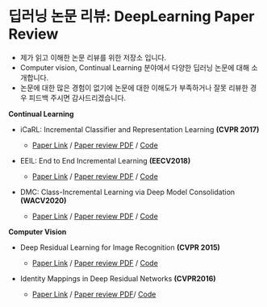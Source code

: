 # 딥러닝 논문 리뷰: DeepLearning Paper Review
* 제가 읽고 이해한 논문 리뷰를 위한 저장소 입니다.
* Computer vision, Continual Learning 분야에서 다양한 딥러닝 논문에 대해 소개합니다.
* 논문에 대한 많은 경험이 없기에 논문에 대한 이해도가 부족하거나 잘못 리뷰한 경우 피드백 주시면 감사드리겠습니다.


**Continual Learning**

* iCaRL: Incremental Classifier and Representation Learning **(CVPR 2017)**
  * [Paper Link](https://arxiv.org/abs/1611.07725) / [Paper review PDF](https://github.com/ahhnchangjun/DeepLearning_Paper_Review/blob/main/summary_notes/Incremental%20Classifier%20and%20Representation%20Learning.pdf) / [Code](https://github.com/ahhnchangjun/Continual_Learning/tree/main/iCaRL_PyTorch)

* EEIL: End to End Incremental Learning **(EECV2018)**
  * [Paper Link](https://arxiv.org/abs/1807.09536) / [Paper review PDF](https://github.com/ahhnchangjun/DeepLearning_Paper_Review/blob/main/summary_notes/End%20to%20End%20Incremental%20Learning.pdf) / [Code](https://github.com/fmcp/EndToEndIncrementalLearning)
* DMC: Class-Incremental Learning via Deep Model Consolidation **(WACV2020)**
  * [Paper Link](https://arxiv.org/abs/1903.07864) / [Paper review PDF](https://github.com/ahhnchangjun/DeepLearning_Paper_Review/blob/main/summary_notes/Class-incremental%20Learning%20via%20Deep%20Model%20Consolidation.pdf) / [Code](https://github.com/ahhnchangjun/DeepModelConsolidation/tree/main/DeepModelConsolidation(DMC))

**Computer Vision**

* Deep Residual Learning for Image Recognition **(CVPR 2015)**
  * [Paper Link](https://arxiv.org/abs/1512.03385) / [Paper review PDF](https://github.com/ahhnchangjun/DeepLearning_Paper_Review/blob/main/summary_notes/Deep%20Residual%20Learning%20for%20Image%20Recognition%20-%20Res.pdf) / [Code](https://github.com/Lornatang/ResNet-PyTorch)
 
* Identity Mappings in Deep Residual Networks **(CVPR2016)**
  * [Paper Link](https://arxiv.org/abs/1603.05027) / [Paper review PDF](https://github.com/ahhnchangjun/DeepLearning_Paper_Review/blob/main/summary_notes/Deep%20Residual%20Learning%20for%20Image%20Recognition%20-%20Res.pdf)/ [Code](https://github.com/FlorianMuellerklein/Identity-Mapping-ResNet-Lasagne)
